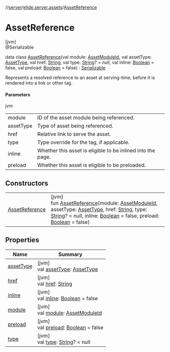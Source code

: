 //[server](../../../index.md)/[elide.server.assets](../index.md)/[AssetReference](index.md)

# AssetReference

[jvm]\
@Serializable

data class [AssetReference](index.md)(val module: [AssetModuleId](../../elide.server/index.md#-803173189%2FClasslikes%2F-1343588467), val assetType: [AssetType](../-asset-type/index.md), val href: [String](https://kotlinlang.org/api/latest/jvm/stdlib/kotlin/-string/index.html), val type: [String](https://kotlinlang.org/api/latest/jvm/stdlib/kotlin/-string/index.html)? = null, val inline: [Boolean](https://kotlinlang.org/api/latest/jvm/stdlib/kotlin/-boolean/index.html) = false, val preload: [Boolean](https://kotlinlang.org/api/latest/jvm/stdlib/kotlin/-boolean/index.html) = false) : [Serializable](https://docs.oracle.com/javase/8/docs/api/java/io/Serializable.html)

Represents a resolved reference to an asset at serving-time, before it is rendered into a link or other tag.

#### Parameters

jvm

| | |
|---|---|
| module | ID of the asset module being referenced. |
| assetType | Type of asset being referenced. |
| href | Relative link to serve the asset. |
| type | Type override for the tag, if applicable. |
| inline | Whether this asset is eligible to be inlined into the page. |
| preload | Whether this asset is eligible to be preloaded. |

## Constructors

| | |
|---|---|
| [AssetReference](-asset-reference.md) | [jvm]<br>fun [AssetReference](-asset-reference.md)(module: [AssetModuleId](../../elide.server/index.md#-803173189%2FClasslikes%2F-1343588467), assetType: [AssetType](../-asset-type/index.md), href: [String](https://kotlinlang.org/api/latest/jvm/stdlib/kotlin/-string/index.html), type: [String](https://kotlinlang.org/api/latest/jvm/stdlib/kotlin/-string/index.html)? = null, inline: [Boolean](https://kotlinlang.org/api/latest/jvm/stdlib/kotlin/-boolean/index.html) = false, preload: [Boolean](https://kotlinlang.org/api/latest/jvm/stdlib/kotlin/-boolean/index.html) = false) |

## Properties

| Name | Summary |
|---|---|
| [assetType](asset-type.md) | [jvm]<br>val [assetType](asset-type.md): [AssetType](../-asset-type/index.md) |
| [href](href.md) | [jvm]<br>val [href](href.md): [String](https://kotlinlang.org/api/latest/jvm/stdlib/kotlin/-string/index.html) |
| [inline](inline.md) | [jvm]<br>val [inline](inline.md): [Boolean](https://kotlinlang.org/api/latest/jvm/stdlib/kotlin/-boolean/index.html) = false |
| [module](module.md) | [jvm]<br>val [module](module.md): [AssetModuleId](../../elide.server/index.md#-803173189%2FClasslikes%2F-1343588467) |
| [preload](preload.md) | [jvm]<br>val [preload](preload.md): [Boolean](https://kotlinlang.org/api/latest/jvm/stdlib/kotlin/-boolean/index.html) = false |
| [type](type.md) | [jvm]<br>val [type](type.md): [String](https://kotlinlang.org/api/latest/jvm/stdlib/kotlin/-string/index.html)? = null |
